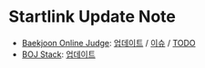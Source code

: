 # Startlink Update Note

* [Baekjoon Online Judge](https://www.acmicpc.net): [업데이트](https://github.com/Startlink/boj-update-note/blob/master/boj.md) / [이슈](https://github.com/Startlink/boj-update-note/blob/master/boj-issues.md) / [TODO](https://github.com/Startlink/boj-update-note/blob/master/boj-todo.md)
* [BOJ Stack](https://stack.acmicpc.net): [업데이트](https://github.com/Startlink/boj-update-note/blob/master/stack.md)
